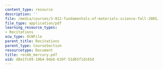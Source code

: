 ```yaml
---
content_type: resource
description: ''
file: /media/courses/3-012-fundamentals-of-materials-science-fall-2005/d8e1fc6910b49debb39f51d65f1dc65d_rec6b_mercury.pdf
file_type: application/pdf
learning_resource_types:
- Recitations
ocw_type: OCWFile
parent_title: Recitations
parent_type: CourseSection
resourcetype: Document
title: rec6b_mercury.pdf
uid: d8e1fc69-10b4-9deb-b39f-51d65f1dc65d
---
```


